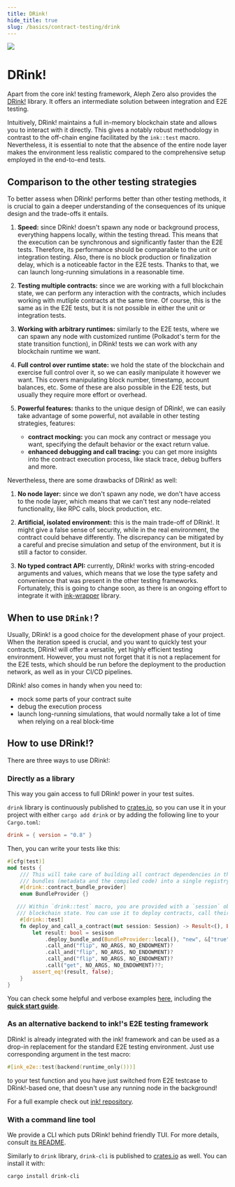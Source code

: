 ```yaml
---
title: DRink!
hide_title: true
slug: /basics/contract-testing/drink
---
```


<img src="/img/title/drink.svg" className="titlePic" />

# DRink!

Apart from the core ink! testing framework, Aleph Zero also provides the [DRink!](https://github.com/inkdevhub/drink) library.
It offers an intermediate solution between integration and E2E testing.

Intuitively, DRink! maintains a full in-memory blockchain state and allows you to interact with it directly.
This gives a notably robust methodology in contrast to the off-chain engine facilitated by the `ink::test` macro.
Nevertheless, it is essential to note that the absence of the entire node layer makes the environment less realistic compared to the comprehensive setup employed in the end-to-end tests.

## Comparison to the other testing strategies

To better assess when DRink! performs better than other testing methods, it is crucial to gain a deeper understanding of the consequences of its unique design and the trade-offs it entails.

1. **Speed:** since DRink! doesn't spawn any node or background process, everything happens locally, within the testing thread.
This means that the execution can be synchronous and significantly faster than the E2E tests.
Therefore, its performance should be comparable to the unit or integration testing.
Also, there is no block production or finalization delay, which is a noticeable factor in the E2E tests.
Thanks to that, we can launch long-running simulations in a reasonable time.

2. **Testing multiple contracts:** since we are working with a full blockchain state, we can perform any interaction with the contracts, which includes working with mutliple contracts at the same time.
Of course, this is the same as in the E2E tests, but it is not possible in either the unit or integration tests.

3. **Working with arbitrary runtimes:** similarly to the E2E tests, where we can spawn any node with customized runtime (Polkadot's term for the state transition function), in DRink! tests we can work with any blockchain runtime we want.

4. **Full control over runtime state:** we hold the state of the blockchain and exercise full control over it, so we can easily manipulate it however we want.
This covers manipulating block number, timestamp, account balances, etc.
Some of these are also possible in the E2E tests, but usually they require more effort or overhead.

5. **Powerful features:** thanks to the unique design of DRink!, we can easily take advantage of some powerful, not available in other testing strategies, features:

   - **contract mocking:** you can mock any contract or message you want, specifying the default behavior or the exact return value.
   - **enhanced debugging and call tracing:** you can get more insights into the contract execution process, like stack trace, debug buffers and more.

Nevertheless, there are some drawbacks of DRink! as well:

1. **No node layer:** since we don't spawn any node, we don't have access to the node layer, which means that we can't test any node-related functionality, like RPC calls, block production, etc.

2. **Artificial, isolated environment:** this is the main trade-off of DRink!.
It might give a false sense of security, while in the real environment, the contract could behave differently.
The discrepancy can be mitigated by a careful and precise simulation and setup of the environment, but it is still a factor to consider.

3. **No typed contract API:** currently, DRink! works with string-encoded arguments and values, which means that we lose the type safety and convenience that was present in the other testing frameworks.
Fortunately, this is going to change soon, as there is an ongoing effort to integrate it with [ink-wrapper](https://github.com/Cardinal-Cryptography/ink-wrapper) library.

## When to use `DRink!`?

Usually, DRink! is a good choice for the development phase of your project.
When the iteration speed is crucial, and you want to quickly test your contracts, DRink! will offer a versatile, yet highly efficient testing environment.
However, you must not forget that it is not a replacement for the E2E tests, which should be run before the deployment to the production network, as well as in your CI/CD pipelines.

DRink! also comes in handy when you need to:
 - mock some parts of your contract suite
 - debug the execution process
 - launch long-running simulations, that would normally take a lot of time when relying on a real block-time

## How to use DRink!?

There are three ways to use DRink!:

### Directly as a library

This way you gain access to full DRink! power in your test suites.

`drink` library is continuously published to [crates.io](https://crates.io/crates/drink), so you can use it in your project with either `cargo add drink` or by adding the following line to your `Cargo.toml`:
```toml
drink = { version = "0.8" }
```

Then, you can write your tests like this:
```rust
#[cfg(test)]
mod tests {
    /// This will take care of building all contract dependencies in the compilation phase and gather all contract 
    /// bundles (metadata and the compiled code) into a single registry.
    #[drink::contract_bundle_provider]
    enum BundleProvider {}

   /// Within `drink::test` macro, you are provided with a `session` object, which is a wrapper around the
   /// blockchain state. You can use it to deploy contracts, call their methods, and more.
    #[drink::test]
    fn deploy_and_call_a_contract(mut session: Session) -> Result<(), Box<dyn Error>> {
        let result: bool = sesison
            .deploy_bundle_and(BundleProvider::local(), "new", &["true"], NO_SALT, NO_ENDOWMENT)?
            .call_and("flip", NO_ARGS, NO_ENDOWMENT)?
            .call_and("flip", NO_ARGS, NO_ENDOWMENT)?
            .call_and("flip", NO_ARGS, NO_ENDOWMENT)?
            .call("get", NO_ARGS, NO_ENDOWMENT)??;
        assert_eq!(result, false);
    }
}
```

You can check some helpful and verbose examples [here](https://github.com/inkdevhub/drink/tree/main/examples), including the [**quick start guide**](https://github.com/inkdevhub/drink/tree/main/examples/quick-start-with-drink).

### As an alternative backend to ink!'s E2E testing framework

DRink! is already integrated with the ink! framework and can be used as a drop-in replacement for the standard E2E testing environment.
Just use corresponding argument in the test macro:
```rust
#[ink_e2e::test(backend(runtime_only()))]
```
to your test function and you have just switched from E2E testcase to DRink!-based one, that doesn't use any running node in the background!

For a full example check out [ink! repository](https://github.com/paritytech/ink-examples/blob/main/e2e-runtime-only-backend/lib.rs).

### With a command line tool

We provide a CLI which puts DRink! behind friendly TUI.
For more details, consult [its README](https://github.com/inkdevhub/drink/blob/main/drink-cli/README.md).

Similarly to `drink` library, `drink-cli` is published to [crates.io](https://crates.io/crates/drink-cli) as well.
You can install it with:
```shell
cargo install drink-cli
```
